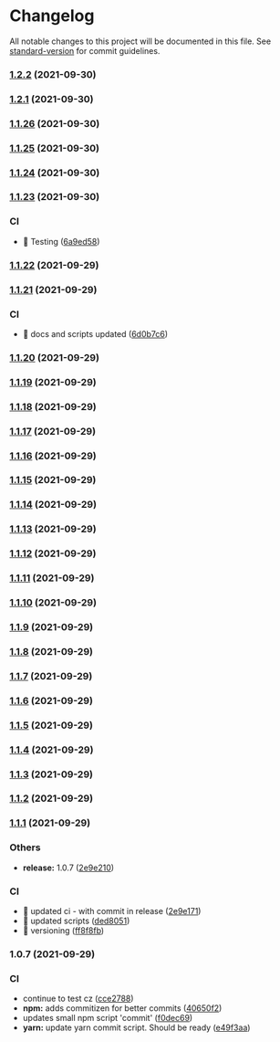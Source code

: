 # Changelog

All notable changes to this project will be documented in this file. See [standard-version](https://github.com/conventional-changelog/standard-version) for commit guidelines.

### [1.2.2](https://github.com/pbbbl/clean/compare/v1.2.1...v1.2.2) (2021-09-30)

### [1.2.1](https://github.com/pbbbl/clean/compare/v1.1.26...v1.2.1) (2021-09-30)

### [1.1.26](https://github.com/pbbbl/clean/compare/v1.1.25...v1.1.26) (2021-09-30)

### [1.1.25](https://github.com/pbbbl/clean/compare/v1.1.24...v1.1.25) (2021-09-30)

### [1.1.24](https://github.com/pbbbl/clean/compare/v1.1.23...v1.1.24) (2021-09-30)

### [1.1.23](https://github.com/pbbbl/clean/compare/v1.1.22...v1.1.23) (2021-09-30)


### CI

* 🎡 Testing ([6a9ed58](https://github.com/pbbbl/clean/commit/6a9ed5860ede281d266d81cbe265208e42ce2990))

### [1.1.22](https://github.com/pbbbl/clean/compare/v1.1.21...v1.1.22) (2021-09-29)

### [1.1.21](https://github.com/pbbbl/clean/compare/v1.1.20...v1.1.21) (2021-09-29)


### CI

* 🎡 docs and scripts updated ([6d0b7c6](https://github.com/pbbbl/clean/commit/6d0b7c6e45e4f5ad686346946e7975ee12bde53e))

### [1.1.20](https://github.com/pbbbl/clean/compare/v1.1.19...v1.1.20) (2021-09-29)

### [1.1.19](https://github.com/pbbbl/clean/compare/v1.1.18...v1.1.19) (2021-09-29)

### [1.1.18](https://github.com/pbbbl/clean/compare/v1.1.17...v1.1.18) (2021-09-29)

### [1.1.17](https://github.com/pbbbl/clean/compare/v1.1.16...v1.1.17) (2021-09-29)

### [1.1.16](https://github.com/pbbbl/clean/compare/v1.1.15...v1.1.16) (2021-09-29)

### [1.1.15](https://github.com/pbbbl/clean/compare/v1.1.14...v1.1.15) (2021-09-29)

### [1.1.14](https://github.com/pbbbl/clean/compare/v1.1.13...v1.1.14) (2021-09-29)

### [1.1.13](https://github.com/pbbbl/clean/compare/v1.1.12...v1.1.13) (2021-09-29)

### [1.1.12](https://github.com/pbbbl/clean/compare/v1.1.11...v1.1.12) (2021-09-29)

### [1.1.11](https://github.com/pbbbl/clean/compare/v1.1.10...v1.1.11) (2021-09-29)

### [1.1.10](https://github.com/pbbbl/clean/compare/v1.1.9...v1.1.10) (2021-09-29)

### [1.1.9](https://github.com/pbbbl/clean/compare/v1.1.8...v1.1.9) (2021-09-29)

### [1.1.8](https://github.com/pbbbl/clean/compare/v1.1.7...v1.1.8) (2021-09-29)

### [1.1.7](https://github.com/pbbbl/clean/compare/v1.1.6...v1.1.7) (2021-09-29)

### [1.1.6](https://github.com/pbbbl/clean/compare/v1.1.5...v1.1.6) (2021-09-29)

### [1.1.5](https://github.com/pbbbl/clean/compare/v1.1.4...v1.1.5) (2021-09-29)

### [1.1.4](https://github.com/pbbbl/clean/compare/v1.1.3...v1.1.4) (2021-09-29)

### [1.1.3](https://github.com/pbbbl/clean/compare/v1.1.2...v1.1.3) (2021-09-29)

### [1.1.2](https://github.com/pbbbl/clean/compare/v1.1.1...v1.1.2) (2021-09-29)

### [1.1.1](https://github.com/pbbbl/clean/compare/v1.0.7...v1.1.1) (2021-09-29)


### Others

* **release:** 1.0.7 ([2e9e210](https://github.com/pbbbl/clean/commit/2e9e21051bd742172c4c7c4e450c8aa1cdc201ed))


### CI

* 🎡 updated ci - with commit in release ([2e9e171](https://github.com/pbbbl/clean/commit/2e9e1716ff48e486034dd9398552b53d53c73c86))
* 🎡 updated scripts ([ded8051](https://github.com/pbbbl/clean/commit/ded8051696b925cb910aeddd3161cb88147e7115))
* 🎡 versioning ([ff8f8fb](https://github.com/pbbbl/clean/commit/ff8f8fbf014aa58026e45585dea86c8c6c1b4c8d))

### 1.0.7 (2021-09-29)


### CI

* continue to test cz ([cce2788](https://github.com/pbbbl/clean/commit/cce2788b3a2be483f912a08e8c9ed65fbb3bf115))
* **npm:** adds commitizen for better commits ([40650f2](https://github.com/pbbbl/clean/commit/40650f29492bd3563cfb37dfde93012f35b2c839))
* updates small npm script 'commit' ([f0dec69](https://github.com/pbbbl/clean/commit/f0dec697e8507de79232558657c20a9140e6394e))
* **yarn:** update yarn commit script. Should be ready ([e49f3aa](https://github.com/pbbbl/clean/commit/e49f3aa873f5fb083bf54770f7298d811688687f))
